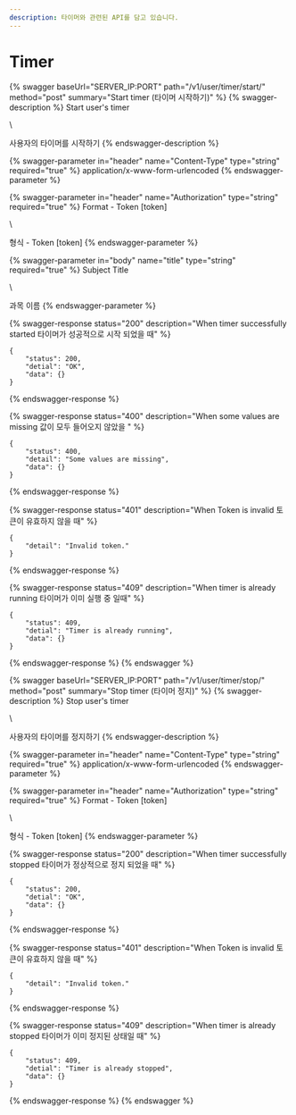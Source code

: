 ```yaml
---
description: 타이머와 관련된 API를 담고 있습니다.
---
```


# Timer

{% swagger baseUrl="SERVER_IP:PORT" path="/v1/user/timer/start/" method="post" summary="Start timer (타이머 시작하기)" %}
{% swagger-description %}
Start user's timer

\


사용자의 타이머를 시작하기
{% endswagger-description %}

{% swagger-parameter in="header" name="Content-Type" type="string" required="true" %}
application/x-www-form-urlencoded
{% endswagger-parameter %}

{% swagger-parameter in="header" name="Authorization" type="string" required="true" %}
Format - Token [token]

\


형식 - Token [token]
{% endswagger-parameter %}

{% swagger-parameter in="body" name="title" type="string" required="true" %}
Subject Title

\


과목 이름
{% endswagger-parameter %}

{% swagger-response status="200" description="When timer successfully started
타이머가 성공적으로 시작 되었을 때" %}
```
{
    "status": 200,
    "detial": "OK",
    "data": {}
}
```
{% endswagger-response %}

{% swagger-response status="400" description="When some values are missing
값이 모두 들어오지 않았을 " %}
```
{
    "status": 400,
    "detail": "Some values are missing",
    "data": {}
}
```
{% endswagger-response %}

{% swagger-response status="401" description="When Token is invalid
토큰이 유효하지 않을 때" %}
```
{
    "detail": "Invalid token."
}
```
{% endswagger-response %}

{% swagger-response status="409" description="When timer is already running
타이머가 이미 실행 중 일때" %}
```
{
    "status": 409,
    "detial": "Timer is already running",
    "data": {}
}
```
{% endswagger-response %}
{% endswagger %}

{% swagger baseUrl="SERVER_IP:PORT" path="/v1/user/timer/stop/" method="post" summary="Stop timer (타이머 정지)" %}
{% swagger-description %}
Stop user's timer

\


사용자의 타이머를 정지하기
{% endswagger-description %}

{% swagger-parameter in="header" name="Content-Type" type="string" required="true" %}
application/x-www-form-urlencoded
{% endswagger-parameter %}

{% swagger-parameter in="header" name="Authorization" type="string" required="true" %}
Format - Token [token]

\


형식 - Token [token]
{% endswagger-parameter %}

{% swagger-response status="200" description="When timer successfully stopped
타이머가 정상적으로 정지 되었을 때" %}
```
{
    "status": 200,
    "detial": "OK",
    "data": {}
}
```
{% endswagger-response %}

{% swagger-response status="401" description="When Token is invalid
토큰이 유효하지 않을 때" %}
```
{
    "detail": "Invalid token."
}
```
{% endswagger-response %}

{% swagger-response status="409" description="When timer is already stopped
타이머가 이미 정지된 상태일 때" %}
```
{
    "status": 409,
    "detial": "Timer is already stopped",
    "data": {}
}
```
{% endswagger-response %}
{% endswagger %}
